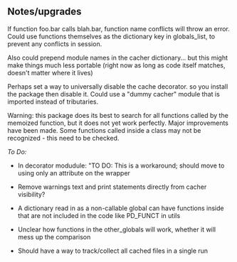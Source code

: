 ## Notes/upgrades ##

If function foo.bar calls blah.bar, function name conflicts will throw an error. Could use functions themselves as the dictionary key in globals_list, to prevent any conflicts in session.

Also could prepend module names in the cacher dictionary... but this might make things much less portable (right now as long as code itself matches, doesn't matter where it lives)

Perhaps set a way to universally disable the cache decorator. so you install the package then disable it. Could use a "dummy cacher" module that is imported instead of tributaries.

Warning: this package does its best to search for all functions called by the memoized function, but it does not yet work perfectly. Major improvements have been made. Some functions called inside a class may not be recognized - this need to be checked.

*To Do:*

* In decorator modudule: "TO DO: This is a workaround; should move to using only an attribute on the wrapper

* Remove warnings text and print statements directly from cacher visibility?

* A dictionary read in as a non-callable global can have functions inside that are not included in the code
like PD_FUNCT in utils

* Unclear how functions in the other_globals will work, whether it will mess up the comparison

* Should have a way to track/collect all cached files in a single run